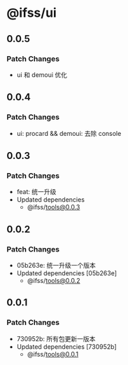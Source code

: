 # @ifss/ui

## 0.0.5

### Patch Changes

- ui 和 demoui 优化

## 0.0.4

### Patch Changes

- ui: procard && demoui: 去除 console

## 0.0.3

### Patch Changes

- feat: 统一升级
- Updated dependencies
  - @ifss/tools@0.0.3

## 0.0.2

### Patch Changes

- 05b263e: 统一升级一个版本
- Updated dependencies [05b263e]
  - @ifss/tools@0.0.2

## 0.0.1

### Patch Changes

- 730952b: 所有包更新一版本
- Updated dependencies [730952b]
  - @ifss/tools@0.0.1
